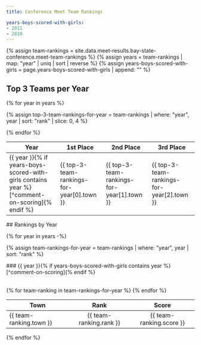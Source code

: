 ```yaml
---
title: Conference Meet Team Rankings

years-boys-scored-with-girls:
- 2011
- 2010
---
```


<style type="text/css">
  .page__content table p, .page__content ul p {
    margin-bottom: 0em;
  }
</style>

[^comment-on-scoring]: Boys scored with girls.

{% assign team-rankings = site.data.meet-results.bay-state-conference.meet-team-rankings %}
{% assign years = team-rankings | map: "year" | uniq | sort | reverse %}
{% assign years-boys-scored-with-girls = page.years-boys-scored-with-girls | append: "" %}

## Top 3 Teams per Year

<table>
<thead>
<tr>
  <th>Year</th>
  <th>1st Place</th>
  <th>2nd Place</th>
  <th>3rd Place</th>
</tr>
</thead>
<tbody>
{% for year in years %}

<script>console.log({{ years-boys-scored-with-girls }})</script>

{% assign top-3-team-rankings-for-year = team-rankings | where: "year", year | sort: "rank" | slice: 0, 4 %}

<tr>
  <td markdown="1">
  {{ year }}{% if years-boys-scored-with-girls contains year %}[^comment-on-scoring]{% endif %}
  </td>
  <td>{{ top-3-team-rankings-for-year[0].town }}</td>
  <td>{{ top-3-team-rankings-for-year[1].town }}</td>
  <td>{{ top-3-team-rankings-for-year[2].town }}</td>
  </tr>
{% endfor %}
</tbody>
<table>

<div markdown="1">
## Rankings by Year
</div>

{% for year in years -%}

{% assign team-rankings-for-year = team-rankings | where: "year", year | sort: "rank" %}

<div markdown="1">
### {{ year }}{% if years-boys-scored-with-girls contains year %}[^comment-on-scoring]{% endif %}
</div>

<table>
  <thead>
    <tr>
      <th>Town</th>
      <th style="text-align: center;">Rank</th>
      <th style="text-align: center;">Score</th>
    </tr>
  </thead>
  <tbody>
    {% for team-ranking in team-rankings-for-year %}
      <tr>
        <td>{{ team-ranking.town }}</td>
        <td style="text-align: center;">{{ team-ranking.rank }}</td>
        <td style="text-align: center;">{{ team-ranking.score }}</td>
      </tr>
    {% endfor %}
  </tbody>
<table>

{% endfor %}
